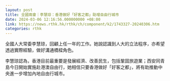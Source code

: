 ```yaml
---
layout: post
title: 全國兩會｜李慧琼：香港做好「好客之都」助增自由行城市
date: 2024-03-06 12:16:56.000000000 +08:00
link: https://news.rthk.hk/rthk/ch/component/k2/1743327-20240306.htm
categories: rthk
---
```


全國人大常委李慧琼，回顧上任一年的工作。她說認識到人大的立法程序，亦希望透過實際經驗，做好溝通橋樑角色。

李慧琼認為，香港目前最重要是發展經濟、改善民生，包括鞏固旅遊業；西安同青島今日開始實施赴港澳自由行，她相信只要香港做好「好客之都」，將有助推動中央進一步增加內地自由行城市。
